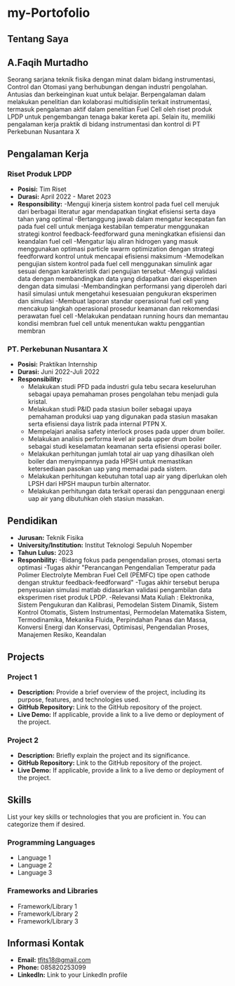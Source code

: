 # my-Portofolio

## Tentang Saya

## A.Faqih Murtadho
Seorang sarjana teknik fisika dengan minat dalam bidang instrumentasi, Control dan Otomasi yang berhubungan dengan industri pengolahan. Antusias dan berkeinginan kuat untuk belajar. Berpengalaman dalam melakukan penelitian dan kolaborasi multidisiplin terkait instrumentasi, termasuk pengalaman aktif dalam penelitian Fuel Cell oleh riset produk LPDP untuk pengembangan tenaga bakar kereta api. Selain itu, memiliki pengalaman kerja praktik di bidang instrumentasi dan kontrol di PT Perkebunan Nusantara X

## Pengalaman Kerja

### Riset Produk LPDP
- **Posisi:** Tim Riset
- **Durasi:** April 2022 - Maret 2023
- **Responsibility:**
  -Menguji kinerja sistem kontrol pada fuel cell merujuk dari berbagai literatur agar mendapatkan tingkat efisiensi serta daya tahan yang optimal
  -Bertanggung jawab dalam mengatur kecepatan fan pada fuel cell untuk menjaga kestabilan temperatur menggunakan strategi kontrol feedback-feedforward guna meningkatkan
   efisiensi dan keandalan fuel cell
  -Mengatur laju aliran hidrogen yang masuk menggunakan optimasi particle swarm optimization dengan strategi feedforward kontrol untuk mencapai efisiensi maksimum
  -Memodelkan pengujian sistem kontrol pada fuel cell menggunakan simulink agar sesuai dengan karakteristik dari pengujian tersebut
  -Menguji validasi data dengan membandingkan data yang didapatkan dari eksperimen dengan data simulasi
  -Membandingkan performansi yang diperoleh dari hasil simulasi untuk mengetahui kesesuaian pengukuran eksperimen dan simulasi
  -Membuat laporan standar operasional fuel cell yang mencakup langkah operasional prosedur keamanan dan rekomendasi perawatan fuel cell
  -Melakukan pendataan running hours dan memantau kondisi membran fuel cell untuk menentukan waktu penggantian membran

### PT. Perkebunan Nusantara X
- **Posisi:** Praktikan Internship
- **Durasi:** Juni 2022-Juli 2022
- **Responsibility:**
  - Melakukan studi PFD pada industri gula tebu secara keseluruhan sebagai upaya pemahaman proses pengolahan tebu menjadi gula kristal.
  - Melakukan studi P&ID pada stasiun boiler sebagai upaya pemahaman produksi uap yang digunakan pada stasiun masakan serta efisiensi daya listrik pada internal PTPN X.
  - Mempelajari analisa safety interlock proses pada upper drum boiler.
  - Melakukan analisis performa level air pada upper drum boiler sebagai studi keselamatan keamanan serta efisiensi operasi boiler.
  - Melakukan perhitungan jumlah total air uap yang dihasilkan oleh boiler dan menyimpannya pada HPSH untuk memastikan ketersediaan pasokan uap yang memadai pada sistem.
  - Melakukan perhitungan kebutuhan total uap air yang diperlukan oleh LPSH dari HPSH maupun turbin alternator.
  - Melakukan perhitungan data terkait operasi dan penggunaan energi uap air yang dibutuhkan oleh stasiun masakan.

<!-- Add more work experiences if applicable -->

## Pendidikan

- **Jurusan:** Teknik Fisika
- **University/Institution:** Institut Teknologi Sepuluh Nopember
- **Tahun Lulus:** 2023
- **Responbility:**
  -Bidang fokus pada pengendalian proses, otomasi serta optimasi
  -Tugas akhir "Perancangan Pengendalian Temperatur pada Polimer Electrolyte Membran Fuel Cell (PEMFC) tipe open cathode dengan struktur feedback-feedforward"
  -Tugas akhir tersebut berupa penyesuaian simulasi matlab didasarkan validasi pengambilan data eksperimen riset produk LPDP.
  -Relevansi Mata Kuliah : Elektronika, Sistem Pengukuran dan Kalibrasi, Pemodelan Sistem Dinamik, Sistem Kontrol Otomatis, Sistem Instrumentasi, Permodelan Matematika Sistem, Termodinamika, Mekanika Fluida, Perpindahan Panas dan Massa, Konversi Energi dan Konservasi, Optimisasi, Pengendalian Proses, Manajemen Resiko, Keandalan

<!-- Add any other contact information if desired -->

## Projects

### Project 1
- **Description:** Provide a brief overview of the project, including its purpose, features, and technologies used.
- **GitHub Repository:** Link to the GitHub repository of the project.
- **Live Demo:** If applicable, provide a link to a live demo or deployment of the project.

### Project 2
- **Description:** Briefly explain the project and its significance.
- **GitHub Repository:** Link to the GitHub repository of the project.
- **Live Demo:** If applicable, provide a link to a live demo or deployment of the project.

<!-- Add more projects following the same structure -->

## Skills
List your key skills or technologies that you are proficient in. You can categorize them if desired.

### Programming Languages
- Language 1
- Language 2
- Language 3

### Frameworks and Libraries
- Framework/Library 1
- Framework/Library 2
- Framework/Library 3

## Informasi Kontak
- **Email:** tfits18@gmail.com
- **Phone:** 085820253099
- **LinkedIn:** Link to your LinkedIn profile


<!-- Add more skill categories if desired -->
